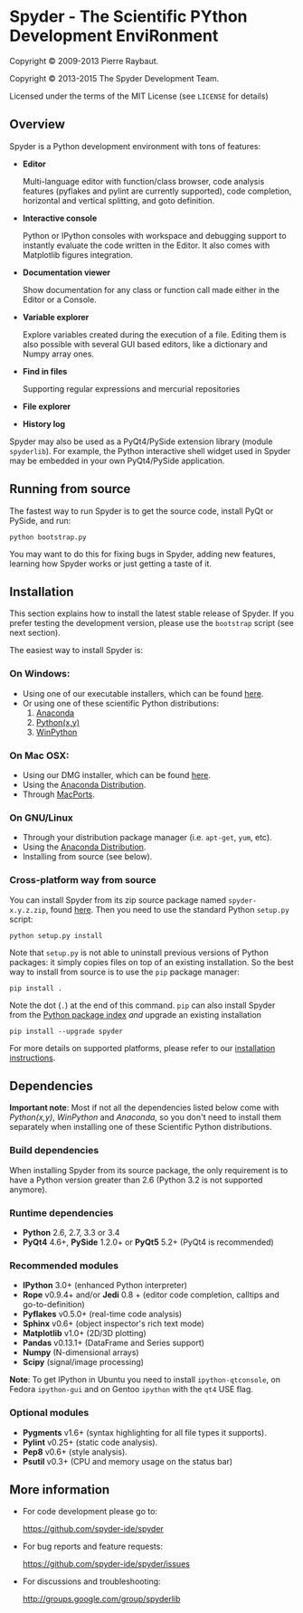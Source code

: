 # Spyder - The Scientific PYthon Development EnviRonment

Copyright © 2009-2013 Pierre Raybaut.

Copyright © 2013-2015 The Spyder Development Team.

Licensed under the terms of the MIT License (see `LICENSE` for details)


## Overview

Spyder is a Python development environment with tons of features:
    
* **Editor**
    
    Multi-language editor with function/class browser, code analysis
    features (pyflakes and pylint are currently supported), code
    completion, horizontal and vertical splitting, and goto definition.

* **Interactive console**

    Python or IPython consoles with workspace and debugging support to
    instantly evaluate the code written in the Editor. It also comes
    with Matplotlib figures integration. 

* **Documentation viewer**

    Show documentation for any class or function call made either in the
    Editor or a Console.

* **Variable explorer**

    Explore variables created during the execution of a file. Editing
    them is also possible with several GUI based editors, like a
    dictionary and Numpy array ones.

* **Find in files**

    Supporting regular expressions and mercurial repositories

* **File explorer**

* **History log**

Spyder may also be used as a PyQt4/PySide extension library (module 
`spyderlib`). For example, the Python interactive shell widget used in
Spyder may be embedded in your own PyQt4/PySide application.


## Running from source

The fastest way to run Spyder is to get the source code, install PyQt
or PySide, and run:

    python bootstrap.py

You may want to do this for fixing bugs in Spyder, adding new
features, learning how Spyder works or just getting a taste of it.


## Installation

This section explains how to install the latest stable release of 
Spyder. If you prefer testing the development version, please use 
the `bootstrap` script (see next section).

The easiest way to install Spyder is:

### On Windows:

- Using one of our executable installers, which can be found
  [here](https://github.com/spyder-ide/spyder/releases).
- Or using one of these scientific Python distributions:
  1. [Anaconda](http://continuum.io/downloads)
  2. [Python(x,y)](http://pythonxy.googlecode.com)
  3. [WinPython](https://winpython.github.io/)

### On Mac OSX:

- Using our DMG installer, which can be found
  [here](https://github.com/spyder-ide/spyder/releases).
- Using the [Anaconda Distribution](http://continuum.io/downloads).
- Through [MacPorts](http://www.macports.org/).

### On GNU/Linux

- Through your distribution package manager (i.e. `apt-get`, `yum`,
  etc).
- Using the [Anaconda Distribution](http://continuum.io/downloads).
- Installing from source (see below).

### Cross-platform way from source

You can install Spyder from its zip source package named `spyder-x.y.z.zip`,
found [here](https://github.com/spyder-ide/spyder/releases). Then you need to
use the standard Python `setup.py` script:

    python setup.py install

Note that `setup.py` is not able to uninstall previous versions of Python
packages: it simply copies files on top of an existing installation. So the
best way to install from source is to use the `pip` package manager:

    pip install .

Note the dot (`.`) at the end of this command. `pip` can also install Spyder
from the [Python package index](http://pypi.python.org/pypi) *and* upgrade an
existing installation

    pip install --upgrade spyder

For more details on supported platforms, please refer to our
[installation instructions](http://pythonhosted.org/spyder/installation.html).


## Dependencies

**Important note**: Most if not all the dependencies listed below come
with *Python(x,y)*, *WinPython* and *Anaconda*, so you don't need to install
them separately when installing one of these Scientific Python
distributions.

### Build dependencies

When installing Spyder from its source package, the only requirement is to have
a Python version greater than 2.6 (Python 3.2 is not supported anymore).

### Runtime dependencies

* **Python** 2.6, 2.7, 3.3 or 3.4
* **PyQt4** 4.6+, **PySide** 1.2.0+ or **PyQt5** 5.2+ (PyQt4 is recommended)

### Recommended modules

* **IPython** 3.0+ (enhanced Python interpreter)
* **Rope** v0.9.4+ and/or **Jedi** 0.8 + (editor code completion, calltips
  and go-to-definition)
* **Pyflakes** v0.5.0+ (real-time code analysis)
* **Sphinx** v0.6+ (object inspector's rich text mode)
* **Matplotlib** v1.0+ (2D/3D plotting)
* **Pandas** v0.13.1+ (DataFrame and Series support)
* **Numpy** (N-dimensional arrays)
* **Scipy** (signal/image processing)

**Note**: To get IPython in Ubuntu you need to install `ipython-qtconsole`,
on Fedora `ipython-gui` and on Gentoo `ipython` with the `qt4` USE flag.

### Optional modules

* **Pygments** v1.6+ (syntax highlighting for all file types it supports).
* **Pylint** v0.25+ (static code analysis).
* **Pep8** v0.6+ (style analysis).
* **Psutil** v0.3+ (CPU and memory usage on the status bar)


## More information

* For code development please go to:

    <https://github.com/spyder-ide/spyder>

* For bug reports and feature requests:

    <https://github.com/spyder-ide/spyder/issues>

* For discussions and troubleshooting:

    <http://groups.google.com/group/spyderlib>
